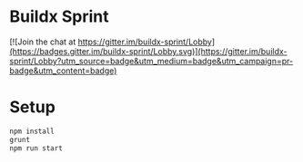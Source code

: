 # Buildx Sprint

[![Join the chat at https://gitter.im/buildx-sprint/Lobby](https://badges.gitter.im/buildx-sprint/Lobby.svg)](https://gitter.im/buildx-sprint/Lobby?utm_source=badge&utm_medium=badge&utm_campaign=pr-badge&utm_content=badge)

# Setup

```javascript
npm install
grunt
npm run start
```
